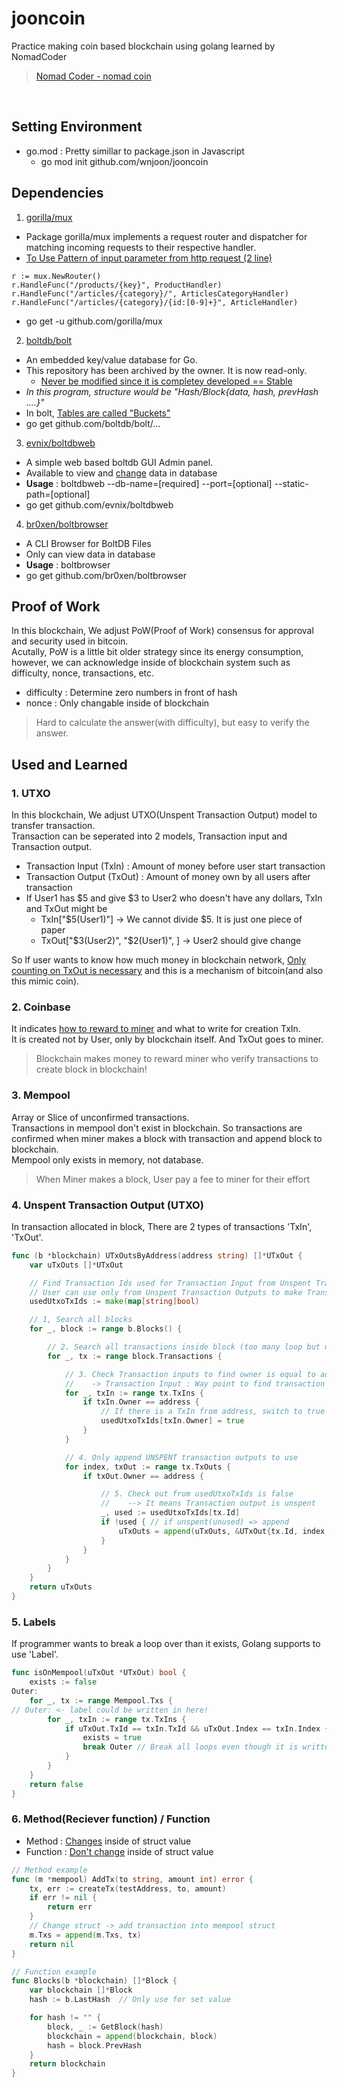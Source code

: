 # jooncoin
Practice making coin based blockchain using golang learned by NomadCoder

> [Nomad Coder - nomad coin](https://nomadcoders.co/nomadcoin/lobby)

<br>

## Setting Environment

- go.mod : Pretty simillar to package.json in Javascript
	- go mod init github.com/wnjoon/jooncoin

## Dependencies

1. [gorilla/mux](https://github.com/gorilla/mux)
- Package gorilla/mux implements a request router and dispatcher for matching incoming requests to their respective handler.
- <u>To Use Pattern of input parameter from http request (2 line)</u>
```
r := mux.NewRouter()
r.HandleFunc("/products/{key}", ProductHandler)
r.HandleFunc("/articles/{category}/", ArticlesCategoryHandler)
r.HandleFunc("/articles/{category}/{id:[0-9]+}", ArticleHandler)
```
- go get -u github.com/gorilla/mux

2. [boltdb/bolt](https://github.com/boltdb/bolt)
- An embedded key/value database for Go.
- This repository has been archived by the owner. It is now read-only.
	- <u>Never be modified since it is completey developed == Stable </u>
- <i>In this program, structure would be "Hash/Block{data, hash, prevHash ....}"</i>
- In bolt, <u>Tables are called "Buckets"</u>
- go get github.com/boltdb/bolt/...

3. [evnix/boltdbweb](https://github.com/evnix/boltdbweb)
- A simple web based boltdb GUI Admin panel.
- Available to view and <u>change</u> data in database
- **Usage** : boltdbweb --db-name=<DBfilename>[required] --port=<port>[optional] --static-path=<static-path>[optional]
- go get github.com/evnix/boltdbweb

4. [br0xen/boltbrowser](https://github.com/br0xen/boltbrowser)
- A CLI Browser for BoltDB Files
- Only can view data in database
- **Usage** : boltbrowser <filename>
- go get github.com/br0xen/boltbrowser

## Proof of Work

In this blockchain, We adjust PoW(Proof of Work) consensus for approval and security used in bitcoin.  
Acutally, PoW is a little bit older strategy since its energy consumption, however, we can acknowledge inside of blockchain system such as difficulty, nonce, transactions, etc.  

- difficulty : Determine zero numbers in front of hash
- nonce : Only changable inside of blockchain

> Hard to calculate the answer(with difficulty), but easy to verify the answer.

## Used and Learned

### 1. UTXO

In this blockchain, We adjust UTXO(Unspent Transaction Output) model to transfer transaction.  
Transaction can be seperated into 2 models, Transaction input and Transaction output.  
- Transaction Input (TxIn) : Amount of money before user start transaction
- Transaction Output (TxOut) : Amount of money own by all users after transaction
- If User1 has $5 and give $3 to User2 who doesn't have any dollars, TxIn and TxOut might be
	- TxIn["$5(User1)"] -> We cannot divide $5. It is just one piece of paper
	- TxOut["$3(User2)", "$2(User1)", ] -> User2 should give change

So If user wants to know how much money in blockchain network, <u>Only counting on TxOut is necessary</u> and this is a mechanism of bitcoin(and also this mimic coin).  

### 2. Coinbase

It indicates <u>how to reward to miner</u> and what to write for creation TxIn.  
It is created not by User, only by blockchain itself. And TxOut goes to miner.  

> Blockchain makes money to reward miner who verify transactions to create block in blockchain!

### 3. Mempool

Array or Slice of unconfirmed transactions.  
Transactions in mempool don't exist in blockchain. So transactions are confirmed when miner makes a block with transaction and append block to blockchain.  
Mempool only exists in memory, not database.

> When Miner makes a block, User pay a fee to miner for their effort

### 4. Unspent Transaction Output (UTXO)

In transaction allocated in block, There are 2 types of transactions 'TxIn', 'TxOut'.  

```go
func (b *blockchain) UTxOutsByAddress(address string) []*UTxOut {
	var uTxOuts []*UTxOut

	// Find Transaction Ids used for Transaction Input from Unspent Transaction Outputs
	// User can use only from Unspent Transaction Outputs to make Transaction Inputs
	usedUtxoTxIds := make(map[string]bool)

	// 1, Search all blocks
	for _, block := range b.Blocks() {

		// 2. Search all transactions inside block (too many loop but no way)
		for _, tx := range block.Transactions {

			// 3. Check Transaction inputs to find owner is equal to address
			//    -> Transaction Input : Way point to find transaction ouputs
			for _, txIn := range tx.TxIns {
				if txIn.Owner == address {
					// If there is a TxIn from address, switch to true (it means "used!")
					usedUtxoTxIds[txIn.Owner] = true
				}
			}

			// 4. Only append UNSPENT transaction outputs to use
			for index, txOut := range tx.TxOuts {
				if txOut.Owner == address {

					// 5. Check out from usedUtxoTxIds is false 
					//    --> It means Transaction output is unspent
					_, used := usedUtxoTxIds[tx.Id]
					if !used { // if unspent(unused) => append
						uTxOuts = append(uTxOuts, &UTxOut{tx.Id, index, txOut.Amount})
					}
				}
			}
		}
	}
	return uTxOuts
}
```

### 5. Labels

If programmer wants to break a loop over than it exists, Golang supports to use 'Label'.  

```go
func isOnMempool(uTxOut *UTxOut) bool {
	exists := false
Outer:	
	for _, tx := range Mempool.Txs {
// Outer: <- label could be written in here!
		for _, txIn := range tx.TxIns {
			if uTxOut.TxId == txIn.TxId && uTxOut.Index == txIn.Index {
				exists = true
				break Outer // Break all loops even though it is written inside a deepest loop.
			}
		}
	}
	return false
}
```

### 6. Method(Reciever function) / Function

- Method : <u>Changes</u> inside of struct value
- Function : <u>Don't change</u> inside of struct value

```go
// Method example
func (m *mempool) AddTx(to string, amount int) error {
	tx, err := createTx(testAddress, to, amount)
	if err != nil {
		return err
	}
	// Change struct -> add transaction into mempool struct
	m.Txs = append(m.Txs, tx)	
	return nil
}
```

```go
// Function example
func Blocks(b *blockchain) []*Block {
	var blockchain []*Block
	hash := b.LastHash	// Only use for set value

	for hash != "" {
		block, _ := GetBlock(hash)
		blockchain = append(blockchain, block)
		hash = block.PrevHash
	}
	return blockchain
}
```